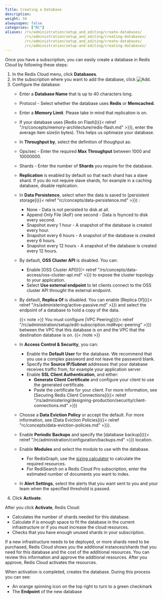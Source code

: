 ```yaml
---
Title: Creating a Database
description:
weight: 50
alwaysopen: false
categories: ["RC"]
aliases: /rv/administration/setup_and_editing/create-databases/
         /rv/administration/setup_and_editing/creating-databases/
         /rc/administration/setup_and_editing/create-databases/
         /rc/administration/setup-and-editing/creating-databases/
---
```

Once you have a subscription, you can easily create a database in Redis Cloud by following these steps:

1. In the Redis Cloud menu, click **Databases**.
1. In the subscription where you want to add the database, click ![Add](/images/rs/icon_add.png#no-click "Add").
1. Configure the database:
    - Enter a **Database Name** that is up to 40 characters long.
    - Protocol - Select whether the database uses **Redis** or **Memcached**.
    - Enter a **Memory Limit**. Please take in mind that replication is
        on.
    - If your database uses [Redis on
        Flash]({{< relref "/rs/concepts/memory-architecture/redis-flash.md" >}}),
        enter the average item size(in bytes). This helps us optimaize your database.
    - In **Throughput by**, select the definition of thoughput as:
    - Ops/sec - Enter the required **Max Throughput** between 1000 and 10000000.
    - Shards - Enter the number of **Shards** you require for the database.
    - **Replication** is enabled by default so that each shard has a slave shard.
        If you do not require slave shards, for example in a caching database,
        disable replication.
    - In **Data Persistence**, select when the data is saved to [persistent storage]({{< relref "rc/concepts/data-persistence.md" >}}) :
        - None - Data is not persisted to disk at all.
        - Append Only File (AoF) one second - Data is fsynced to disk every second.
        - Snapshot every 1 hour - A snapshot of the database is created every hour.
        - Snapshot every 6 hours - A snapshot of the database is created every 6 hours.
        - Snapshot every 12 hours - A snapshot of the database is created every 12 hours.
    - By default, **OSS Cluster API** is disabled. You can:
        - Enable [OSS Cluster API]({{< relref "/rs/concepts/data-access/oss-cluster-api.md" >}})
            to expose the cluster topology to your application.
        - Select **Use external endpoint** to let clients connect to the OSS cluster
            API throught the external endpoint.
    - By default, **Replica Of** is disabled. You can enable [Replica Of]({{< relref "/rs/administering/active-passive.md" >}})
        and select the endpoint of a database to hold a copy of the data.

        {{< note >}}
You must configure [VPC Peering]({{< relref "/rc/administration/setup/edit-subscription.md#vpc-peering" >}})
between the VPC that this database is on and the VPC that the destination
database is on.
        {{< /note >}}

    - In **Access Control & Security**, you can:
        - Enable the **Default User** for the database.
            We recommend that you use a complex password and not leave the password blank.
        - Specify the **Source IP/Subnet** addresses that your database receives
            traffic from, for example your application server.
        - Enable **SSL Client Authentication**, and either:
            - **Generate Client Certificate** and configure your client to use
                the generated certificate.
            - Paste the certificate for your client.
            For more information, see [Securing Redis Client Connections]({{< relref "/rs/administering/designing-production/security/client-connections.md" >}})
    - Choose a **Data Eviction Policy** or accept the default. For more information,
        see [Data Eviction Policies]({{< relref "rc/concepts/data-eviction-policies.md" >}}).
    - Enable **Periodic Backups** and specify the [database backup]({{< relref "/rc/administration/configuration/backups.md" >}}) location.
    - Enable **Modules** and select the module to use with the database.

        - For RedisGraph, use the [sizing calculator](https://redislabs.com/redis-enterprise/redis-graph/redisgraph-calculator/)
            to calculate the required resources.
        - For RediSearch on a Redis Cloud Pro subscription, enter the estimated number of documents you want to index.

    - In **Alert Settings**, select the alerts that you want sent to you and
        your team when the specified threshold is passed.
1. Click **Activate**.

After you click **Activate**, Redis Cloud:

- Calculates the number of shards needed for this database.
- Calculate if is enough space to fit the database in the current infrastructure
    or if you must increase the cloud resources.
- Checks that you have enough unused shards in your subscription.

If a new infrastructure needs to be deployed, or more shards need to be
purchased, Redis Cloud shows you the additional instances/shards that you need for this
database and the cost of the additional resources. You can review this information
and approve the additional resources. After you approve, Redis Cloud activates the resources.

When activation is completed, creates the database. During this process you can see:

- An orange spinning icon on the top right to turn to a green checkmark
- The **Endpoint** of the new database

<!-- Video out of date
Here is a video tutorial that shows this process: -->

<!-- {{< youtube Z8KgtMsyNx0 >}} -->
